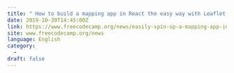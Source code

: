 ```yaml
---
title: " How to build a mapping app in React the easy way with Leaflet "
date: 2019-10-30T14:45:00Z
link: https://www.freecodecamp.org/news/easily-spin-up-a-mapping-app-in-react-with-leaflet/?utm_medium=RSS&utm_source=news.12bit.vn
site: www.freecodecamp.org/news
language: English
category:
  -   
draft: false
---
```

